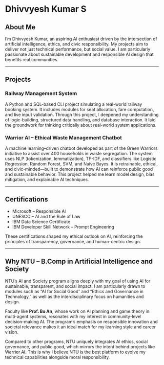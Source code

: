 # Dhivvyesh Kumar S


## About Me
I’m Dhivvyesh Kumar, an aspiring AI enthusiast driven by the intersection of artificial intelligence, ethics, and civic responsibility. My projects aim to deliver not just technical performance, but social value. I am particularly passionate about sustainable development and responsible AI design that benefits real communities.

---

## Projects

### Railway Management System
A Python and SQL-based CLI project simulating a real-world railway booking system. It includes modules for seat allocation, fare computation, and live input validation. Through this project, I deepened my understanding of logic-building, structured data handling, and database interaction. It laid the groundwork for thinking critically about real-world system applications.

### Warrior AI – Ethical Waste Management Chatbot
A machine learning–driven chatbot developed as part of the Green Warriors initiative to assist over 400 households in waste segregation. The system uses NLP (tokenization, lemmatization), TF-IDF, and classifiers like Logistic Regression, Random Forest, SVM, and Naive Bayes. It is retrainable, ethical, and civic-minded—built to demonstrate how AI can reinforce public good and sustainable behavior. This project helped me learn model design, bias mitigation, and explainable AI techniques.

---

## Certifications
- Microsoft – Responsible AI
- UNESCO – AI and the Rule of Law
- IBM Data Science Certificate
- IBM Developer Skill Network – Prompt Engineering

These certifications shaped my ethical outlook on AI, reinforcing the principles of transparency, governance, and human-centric design.

---

## Why NTU – B.Comp in Artificial Intelligence and Society
NTU’s AI and Society program aligns deeply with my goal of using AI for sustainable, transparent, and social impact. I am particularly drawn to modules such as “AI for Social Good” and “Ethics and Governance in Technology,” as well as the interdisciplinary focus on humanities and design.

Faculty like **Prof. Bo An**, whose work on AI planning and game theory in multi-agent systems, resonates with my interest in community-level decision-making AI. The program’s emphasis on responsible innovation and societal relevance makes it an ideal match for my learning style and career vision.

Compared to other programs, NTU uniquely integrates AI ethics, social governance, and public good, which mirrors the intent behind projects like Warrior AI. This is why I believe NTU is the best platform to evolve my technical capabilities alongside moral responsibility.
